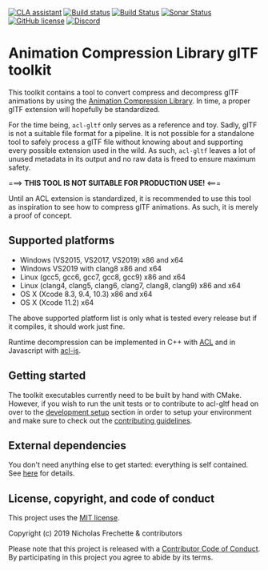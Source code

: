 [![CLA assistant](https://cla-assistant.io/readme/badge/nfrechette/acl-gltf)](https://cla-assistant.io/nfrechette/acl-gltf)
[![Build status](https://ci.appveyor.com/api/projects/status/2h28i0j85nkq2e1e/branch/develop?svg=true)](https://ci.appveyor.com/project/nfrechette/acl-gltf)
[![Build Status](https://travis-ci.com/nfrechette/acl-gltf.svg?branch=develop)](https://travis-ci.com/nfrechette/acl-gltf)
[![Sonar Status](https://sonarcloud.io/api/project_badges/measure?project=nfrechette_acl-gltf&metric=alert_status)](https://sonarcloud.io/dashboard?id=nfrechette_acl-gltf)
[![GitHub license](https://img.shields.io/badge/license-MIT-blue.svg)](https://raw.githubusercontent.com/nfrechette/acl-gltf/master/LICENSE)
[![Discord](https://img.shields.io/discord/691048241864769647?label=discord)](https://discord.gg/UERt4bS)

# Animation Compression Library glTF toolkit

This toolkit contains a tool to convert compress and decompress glTF animations by using the [Animation Compression Library](https://github.com/nfrechette/acl). In time, a proper glTF extension will hopefully be standardized.

For the time being, `acl-gltf` only serves as a reference and toy. Sadly, glTF is not a suitable file format for a pipeline. It is not possible for a standalone tool to safely process a glTF file without knowing about and supporting every possible extension used in the wild. As such, `acl-gltf` leaves a lot of unused metadata in its output and no raw data is freed to ensure maximum safety.

===> **THIS TOOL IS NOT SUITABLE FOR PRODUCTION USE!** <===

Until an ACL extension is standardized, it is recommended to use this tool as inspiration to see how to compress glTF animations. As such, it is merely a proof of concept.

## Supported platforms

*  Windows (VS2015, VS2017, VS2019) x86 and x64
*  Windows VS2019 with clang8 x86 and x64
*  Linux (gcc5, gcc6, gcc7, gcc8, gcc9) x86 and x64
*  Linux (clang4, clang5, clang6, clang7, clang8, clang9) x86 and x64
*  OS X (Xcode 8.3, 9.4, 10.3) x86 and x64
*  OS X (Xcode 11.2) x64

The above supported platform list is only what is tested every release but if it compiles, it should work just fine.

Runtime decompression can be implemented in C++ with [ACL](https://github.com/nfrechette/acl) and in Javascript with [acl-js](https://github.com/nfrechette/acl-js).

## Getting started

The toolkit executables currently need to be built by hand with CMake. However, if you wish to run the unit tests or to contribute to acl-gltf head on over to the [development setup](./docs/development_setup.md) section in order to setup your environment and make sure to check out the [contributing guidelines](CONTRIBUTING.md).

## External dependencies

You don't need anything else to get started: everything is self contained.
See [here](./external) for details.

## License, copyright, and code of conduct

This project uses the [MIT license](LICENSE).

Copyright (c) 2019 Nicholas Frechette & contributors

Please note that this project is released with a [Contributor Code of Conduct](CODE_OF_CONDUCT.md). By participating in this project you agree to abide by its terms.
